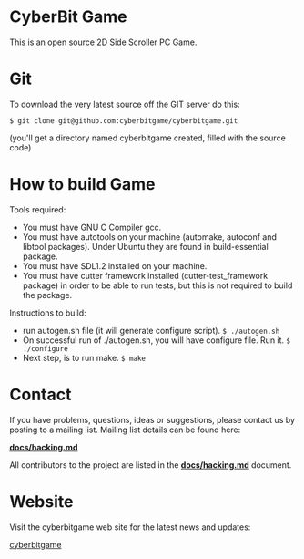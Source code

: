 CyberBit Game
=========

This is an open source 2D Side Scroller PC Game. 

Git
=========

To download the very latest source off the GIT server do this:

    $ git clone git@github.com:cyberbitgame/cyberbitgame.git

(you'll get a directory named cyberbitgame created, filled with the source code)

How to build Game
=========

Tools required:

* You must have GNU C Compiler gcc.
* You must have autotools on your machine (automake, autoconf and libtool 
  packages). Under Ubuntu they are found in build-essential package.
* You must have SDL1.2 installed on your machine.
* You must have cutter framework installed (cutter-test_framework package) in 
  order to be able to run tests, but this is not required to build the package.

Instructions to build:

* run autogen.sh file (it will generate configure script). ```$ ./autogen.sh```
* On successful run of ./autogen.sh, you will have configure file. 
  Run it. ```$ ./configure```
* Next step, is to run make. ```$ make```

Contact
=========
If you have problems, questions, ideas or suggestions, please contact us
by posting to a mailing list. Mailing list details can be found here:

[**docs/hacking.md**](docs/hacking.md)

All contributors to the project are listed in the [**docs/hacking.md**](docs/hacking.md) document.

Website
=========

Visit the cyberbitgame web site for the latest news and updates:

[cyberbitgame](http://www.cyberbitgame.com/)        

